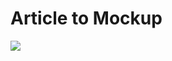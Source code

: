 # Article to Mockup
![](http://oktwqa7br.bkt.clouddn.com/Udacity/FEND/blog_mockup/image/overview.png)

